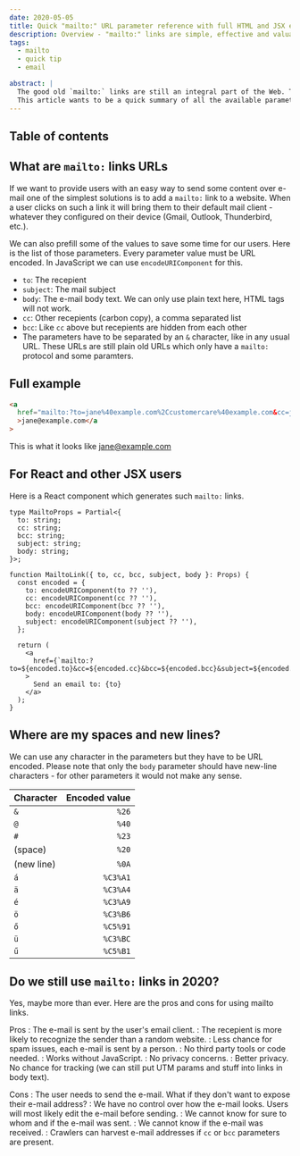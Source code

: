 ```yaml
---
date: 2020-05-05
title: Quick "mailto:" URL parameter reference with full HTML and JSX examples
description: Overview - "mailto:" links are simple, effective and valuable tools on the Web.
tags:
  - mailto
  - quick tip
  - email

abstract: |
  The good old `mailto:` links are still an integral part of the Web. They still provide great value for little investment.
  This article wants to be a quick summary of all the available parameters. We also have examples for HTML pages and JSX components.
---
```


## Table of contents

## What are `mailto:` links URLs

If we want to provide users with an easy way to send some content over e-mail one of the simplest solutions is to add a `mailto:` link to a website.
When a user clicks on such a link it will bring them to their default mail client - whatever they configured on their device (Gmail, Outlook, Thunderbird, etc.).

We can also prefill some of the values to save some time for our users. Here is the list of those parameters. Every parameter value must be URL encoded. In JavaScript we can use `encodeURIComponent` for this.

- `to`: The recepient
- `subject`: The mail subject
- `body`: The e-mail body text. We can only use plain text here, HTML tags will not work.
- `cc`: Other recepients (carbon copy), a comma separated list
- `bcc`: Like `cc` above but recepients are hidden from each other
- The parameters have to be separated by an `&` character, like in any usual URL. These URLs are still plain old URLs which only have a `mailto:` protocol and some paramters.

## Full example

```html
<a
  href="mailto:?to=jane%40example.com%2Ccustomercare%40example.com&cc=john%40example.com&bcc=info%40example.com&subject=Hello%20world!&body=This%20is%20an%20example%0Awith%20linebreaks!%0A%0Aand%20some%20funny%20letters%3A%20%C3%81%C3%89%C5%90%C3%9A%C3%9A"
  >jane@example.com</a
>
```

This is what it looks like <a href="mailto:?to=jane%40example.com%2Ccustomercare%40example.com&cc=john%40example.com&bcc=info%40example.com&subject=Hello%20world!&body=This%20is%20an%20example%0Awith%20linebreaks!%0A%0Aand%20some%20funny%20letters%3A%20%C3%81%C3%89%C5%90%C3%9A%C3%9A" target="_blank">jane@example.com</a>

## For React and other JSX users

Here is a React component which generates such `mailto:` links.

```tsx title="components/Mailto.jsx"
type MailtoProps = Partial<{
  to: string;
  cc: string;
  bcc: string;
  subject: string;
  body: string;
}>;

function MailtoLink({ to, cc, bcc, subject, body }: Props) {
  const encoded = {
    to: encodeURIComponent(to ?? ''),
    cc: encodeURIComponent(cc ?? ''),
    bcc: encodeURIComponent(bcc ?? ''),
    body: encodeURIComponent(body ?? ''),
    subject: encodeURIComponent(subject ?? ''),
  };

  return (
    <a
      href={`mailto:?to=${encoded.to}&cc=${encoded.cc}&bcc=${encoded.bcc}&subject=${encoded.subject}&body=${encoded.body}`}
    >
      Send an email to: {to}
    </a>
  );
}
```

## Where are my spaces and new lines?

We can use any character in the parameters but they have to be URL encoded. Please note that only the `body` parameter should have new-line characters - for other parameters it would not make any sense.

| Character  | Encoded value |
| ---------- | ------------: |
| `&`        |         `%26` |
| `@`        |         `%40` |
| `#`        |         `%23` |
| (space)    |         `%20` |
| (new line) |         `%0A` |
| `á`        |      `%C3%A1` |
| `ä`        |      `%C3%A4` |
| `é`        |      `%C3%A9` |
| `ö`        |      `%C3%B6` |
| `ő`        |      `%C5%91` |
| `ü`        |      `%C3%BC` |
| `ű`        |      `%C5%B1` |

## Do we still use `mailto:` links in 2020?

Yes, maybe more than ever. Here are the pros and cons for using mailto links.

Pros
: The e-mail is sent by the user's email client.
: The recepient is more likely to recognize the sender than a random website.
: Less chance for spam issues, each e-mail is sent by a person.
: No third party tools or code needed.
: Works without JavaScript.
: No privacy concerns.
: Better privacy. No chance for tracking (we can still put UTM params and stuff into links in body text).

Cons
: The user needs to send the e-mail. What if they don't want to expose their e-mail address?
: We have no control over how the e-mail looks. Users will most likely edit the e-mail before sending.
: We cannot know for sure to whom and if the e-mail was sent.
: We cannot know if the e-mail was received.
: Crawlers can harvest e-mail addresses if `cc` or `bcc` parameters are present.

